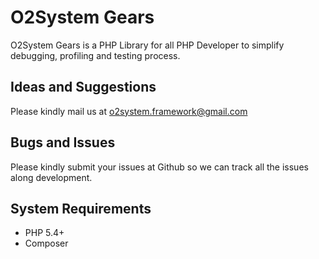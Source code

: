 # O2System Gears
O2System Gears is a PHP Library for all PHP Developer to simplify debugging, profiling and testing process.

Ideas and Suggestions
---------------------
Please kindly mail us at o2system.framework@gmail.com

Bugs and Issues
---------------
Please kindly submit your issues at Github so we can track all the issues along development.

System Requirements
-------------------
- PHP 5.4+
- Composer